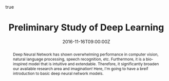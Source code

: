 ---
title: Preliminary Study of Deep Learning
event: Lab Seminar
event_url: ""
location: Room 311, Innovation Center, UESTC
summary: " "
abstract: "Deep Neural Network has shown overwhelming performance in computer vision, natural language processing, speech recognition, etc. Furthermore, it is a bio-inspired model that is intuitive and extendable. Therefore, it significantly broaden our available research area and imagination! Here, I'm going to have a breif introduction to basic deep neural network models."

# Talk start and end times.
#   End time can optionally be hidden by prefixing the line with `#`.
date: "2016-11-16T09:00:00Z"
date_end: "2016-11-16T10:00:00Z"
all_day: false

# Schedule page publish date (NOT talk date).
publishDate: "2016-11-16T20:00:00Z"

authors: []
tags:
- Deep Neural Network
- Interpretable Machine Learning

# Is this a featured talk? (true/false)
featured: false

# image:
#   caption: 'Image credit: [**Unsplash**](https://unsplash.com/photos/bzdhc5b3Bxs)'
#   focal_point: Right

url_code: ""
url_pdf: ""
url_slides: ""
url_video: ""

# Markdown Slides (optional).
#   Associate this talk with Markdown slides.
#   Simply enter your slide deck's filename without extension.
#   E.g. `slides = "example-slides"` references `content/slides/example-slides.md`.
#   Otherwise, set `slides = ""`.
slides: ""

# Projects (optional).
#   Associate this post with one or more of your projects.
#   Simply enter your project's folder or file name without extension.
#   E.g. `projects = ["internal-project"]` references `content/project/deep-learning/index.md`.
#   Otherwise, set `projects = []`.
projects: ""

# Enable math on this page?
math: true
---